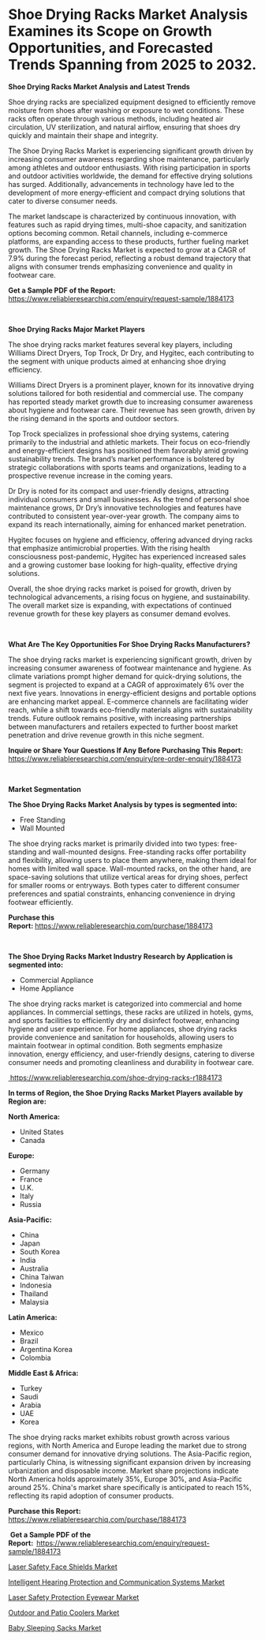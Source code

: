 <p><h1>Shoe Drying Racks Market Analysis Examines its Scope on Growth Opportunities, and Forecasted Trends Spanning from 2025 to 2032.</h1></p><p><strong>Shoe Drying Racks Market Analysis and Latest Trends</strong></p>
<p><p>Shoe drying racks are specialized equipment designed to efficiently remove moisture from shoes after washing or exposure to wet conditions. These racks often operate through various methods, including heated air circulation, UV sterilization, and natural airflow, ensuring that shoes dry quickly and maintain their shape and integrity. </p><p>The Shoe Drying Racks Market is experiencing significant growth driven by increasing consumer awareness regarding shoe maintenance, particularly among athletes and outdoor enthusiasts. With rising participation in sports and outdoor activities worldwide, the demand for effective drying solutions has surged. Additionally, advancements in technology have led to the development of more energy-efficient and compact drying solutions that cater to diverse consumer needs.</p><p>The market landscape is characterized by continuous innovation, with features such as rapid drying times, multi-shoe capacity, and sanitization options becoming common. Retail channels, including e-commerce platforms, are expanding access to these products, further fueling market growth. The Shoe Drying Racks Market is expected to grow at a CAGR of 7.9% during the forecast period, reflecting a robust demand trajectory that aligns with consumer trends emphasizing convenience and quality in footwear care.</p></p>
<p><strong>Get a Sample PDF of the Report:&nbsp;</strong> <a href="https://www.reliableresearchiq.com/enquiry/request-sample/1884173?utm_campaign=1102&utm_medium=2&utm_source=Github&utm_content=ia&utm_term=06042025&utm_id=shoe-drying-racks">https://www.reliableresearchiq.com/enquiry/request-sample/1884173</a></p>
<p>&nbsp;</p>
<p><strong>Shoe Drying Racks Major Market Players</strong></p>
<p><p>The shoe drying racks market features several key players, including Williams Direct Dryers, Top Trock, Dr Dry, and Hygitec, each contributing to the segment with unique products aimed at enhancing shoe drying efficiency.</p><p>Williams Direct Dryers is a prominent player, known for its innovative drying solutions tailored for both residential and commercial use. The company has reported steady market growth due to increasing consumer awareness about hygiene and footwear care. Their revenue has seen growth, driven by the rising demand in the sports and outdoor sectors.</p><p>Top Trock specializes in professional shoe drying systems, catering primarily to the industrial and athletic markets. Their focus on eco-friendly and energy-efficient designs has positioned them favorably amid growing sustainability trends. The brand’s market performance is bolstered by strategic collaborations with sports teams and organizations, leading to a prospective revenue increase in the coming years.</p><p>Dr Dry is noted for its compact and user-friendly designs, attracting individual consumers and small businesses. As the trend of personal shoe maintenance grows, Dr Dry’s innovative technologies and features have contributed to consistent year-over-year growth. The company aims to expand its reach internationally, aiming for enhanced market penetration.</p><p>Hygitec focuses on hygiene and efficiency, offering advanced drying racks that emphasize antimicrobial properties. With the rising health consciousness post-pandemic, Hygitec has experienced increased sales and a growing customer base looking for high-quality, effective drying solutions.</p><p>Overall, the shoe drying racks market is poised for growth, driven by technological advancements, a rising focus on hygiene, and sustainability. The overall market size is expanding, with expectations of continued revenue growth for these key players as consumer demand evolves.</p></p>
<p>&nbsp;</p>
<p><strong>What Are The Key Opportunities For Shoe Drying Racks Manufacturers?</strong></p>
<p><p>The shoe drying racks market is experiencing significant growth, driven by increasing consumer awareness of footwear maintenance and hygiene. As climate variations prompt higher demand for quick-drying solutions, the segment is projected to expand at a CAGR of approximately 6% over the next five years. Innovations in energy-efficient designs and portable options are enhancing market appeal. E-commerce channels are facilitating wider reach, while a shift towards eco-friendly materials aligns with sustainability trends. Future outlook remains positive, with increasing partnerships between manufacturers and retailers expected to further boost market penetration and drive revenue growth in this niche segment.</p></p>
<p><strong>Inquire or Share Your Questions If Any Before Purchasing This Report:</strong> <a href="https://www.reliableresearchiq.com/enquiry/pre-order-enquiry/1884173?utm_campaign=1102&utm_medium=2&utm_source=Github&utm_content=ia&utm_term=06042025&utm_id=shoe-drying-racks">https://www.reliableresearchiq.com/enquiry/pre-order-enquiry/1884173</a></p>
<p>&nbsp;</p>
<p><strong>Market Segmentation</strong></p>
<p><strong>The Shoe Drying Racks Market Analysis by types is segmented into:</strong></p>
<p><ul><li>Free Standing</li><li>Wall Mounted</li></ul></p>
<p><p>The shoe drying racks market is primarily divided into two types: free-standing and wall-mounted designs. Free-standing racks offer portability and flexibility, allowing users to place them anywhere, making them ideal for homes with limited wall space. Wall-mounted racks, on the other hand, are space-saving solutions that utilize vertical areas for drying shoes, perfect for smaller rooms or entryways. Both types cater to different consumer preferences and spatial constraints, enhancing convenience in drying footwear efficiently.</p></p>
<p><strong>Purchase this Report:&nbsp;</strong><a href="https://www.reliableresearchiq.com/purchase/1884173?utm_campaign=1102&utm_medium=2&utm_source=Github&utm_content=ia&utm_term=06042025&utm_id=shoe-drying-racks">https://www.reliableresearchiq.com/purchase/1884173</a></p>
<p>&nbsp;</p>
<p><strong>The Shoe Drying Racks Market Industry Research by Application is segmented into:</strong></p>
<p><ul><li>Commercial Appliance</li><li>Home Appliance</li></ul></p>
<p><p>The shoe drying racks market is categorized into commercial and home appliances. In commercial settings, these racks are utilized in hotels, gyms, and sports facilities to efficiently dry and disinfect footwear, enhancing hygiene and user experience. For home appliances, shoe drying racks provide convenience and sanitation for households, allowing users to maintain footwear in optimal condition. Both segments emphasize innovation, energy efficiency, and user-friendly designs, catering to diverse consumer needs and promoting cleanliness and durability in footwear care.</p></p>
<p><a href="https://www.reliableresearchiq.com/shoe-drying-racks-r1884173?utm_campaign=1102&utm_medium=2&utm_source=Github&utm_content=ia&utm_term=06042025&utm_id=shoe-drying-racks">&nbsp;https://www.reliableresearchiq.com/shoe-drying-racks-r1884173</a></p>
<p><strong>In terms of Region, the Shoe Drying Racks Market Players available by Region are:</strong></p>
<p>
    <p> <strong> North America: </strong>
        <ul>
            <li>United States</li>
            <li>Canada</li>
        </ul>
        </p> 
    <p> <strong> Europe: </strong>
        <ul>
            <li>Germany</li>
            <li>France</li>
            <li>U.K.</li>
            <li>Italy</li>
            <li>Russia</li>
        </ul>
        </p> 
    <p> <strong> Asia-Pacific: </strong>
        <ul>
            <li>China</li>
            <li>Japan</li>
            <li>South Korea</li>
            <li>India</li>
            <li>Australia</li>
            <li>China Taiwan</li>
            <li>Indonesia</li>
            <li>Thailand</li>
            <li>Malaysia</li>
        </ul>
        </p> 
    <p> <strong> Latin America: </strong>
        <ul>
            <li>Mexico</li>
            <li>Brazil</li>
            <li>Argentina Korea</li>
            <li>Colombia</li>
        </ul>
        </p> 
    <p> <strong> Middle East & Africa: </strong>
        <ul>
            <li>Turkey</li>
            <li>Saudi</li>
            <li>Arabia</li>
            <li>UAE</li>
            <li>Korea</li>
        </ul>
    </p>
    </p>
<p><p>The shoe drying racks market exhibits robust growth across various regions, with North America and Europe leading the market due to strong consumer demand for innovative drying solutions. The Asia-Pacific region, particularly China, is witnessing significant expansion driven by increasing urbanization and disposable income. Market share projections indicate North America holds approximately 35%, Europe 30%, and Asia-Pacific around 25%. China's market share specifically is anticipated to reach 15%, reflecting its rapid adoption of consumer products.</p></p>
<p><strong>Purchase this Report: </strong><a href="https://www.reliableresearchiq.com/purchase/1884173?utm_campaign=1102&utm_medium=2&utm_source=Github&utm_content=ia&utm_term=06042025&utm_id=shoe-drying-racks">https://www.reliableresearchiq.com/purchase/1884173</a></p>
<p>&nbsp;<strong>Get a Sample PDF of the Report:&nbsp;&nbsp;</strong><a href="https://www.reliableresearchiq.com/enquiry/request-sample/1884173?utm_campaign=1102&utm_medium=2&utm_source=Github&utm_content=ia&utm_term=06042025&utm_id=shoe-drying-racks">https://www.reliableresearchiq.com/enquiry/request-sample/1884173</a></p>
<p><strong></strong></p>
<p><p><a href="https://github.com/cingozascard/Market-Research-Report-List-1/blob/main/laser-safety-face-shields-market.md?utm_campaign=1102&utm_medium=2&utm_source=Github&utm_content=ia&utm_term=06042025&utm_id=shoe-drying-racks">Laser Safety Face Shields Market</a></p><p><a href="https://github.com/gauldvikerm6/Market-Research-Report-List-1/blob/main/intelligent-hearing-protection-and-communication-systems-market.md?utm_campaign=1102&utm_medium=2&utm_source=Github&utm_content=ia&utm_term=06042025&utm_id=shoe-drying-racks">Intelligent Hearing Protection and Communication Systems Market</a></p><p><a href="https://github.com/ardgenoud/Market-Research-Report-List-1/blob/main/laser-safety-protection-eyewear-market.md?utm_campaign=1102&utm_medium=2&utm_source=Github&utm_content=ia&utm_term=06042025&utm_id=shoe-drying-racks">Laser Safety Protection Eyewear Market</a></p><p><a href="https://github.com/airitaursela/Market-Research-Report-List-1/blob/main/outdoor-and-patio-coolers-market.md?utm_campaign=1102&utm_medium=2&utm_source=Github&utm_content=ia&utm_term=06042025&utm_id=shoe-drying-racks">Outdoor and Patio Coolers Market</a></p><p><a href="https://github.com/benasjuettk3/Market-Research-Report-List-1/blob/main/baby-sleeping-sacks-market.md?utm_campaign=1102&utm_medium=2&utm_source=Github&utm_content=ia&utm_term=06042025&utm_id=shoe-drying-racks">Baby Sleeping Sacks Market</a></p></p>